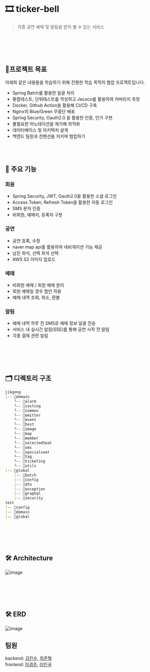 # 🎞️ ticker-bell
> 각종 공연 예매 및 알림을 받아 볼 수 있는 서비스

<br><br><br><br>

## 🎯프로젝트 목표
아래와 같은 내용들을 학습하기 위해 진행한 학습 목적의 협업 프로젝트입니다.
- Spring Batch를 활용한 일괄 처리
- 통합테스트, 단위테스트를 작성하고 Jacoco를 활용하여 커버리지 측정
- Docker, Github Action을 활용해 CI/CD 구축
- Nginx의 Blue/Green 무중단 배포
- Spring Security, Oauth2.0 을 활용한 인증, 인가 구현
- 불필요한 어노테이션을 제거해 최적화
- 데이터베이스 및 아키텍처 설계
- 백엔드 팀원과 컨벤션을 지키며 협업하기
<br><br><br><br>

## 📌 주요 기능
### 회원
* Spring Security, JWT, Oauth2.0을 활용한 소셜 로그인
* Access Token, Refresh Token을 활용한 자동 로그인
* SMS 문자 인증
* 비회원, 예매자, 등록자 구분

### 공연
* 공연 등록, 수정
* naver map api를 활용하여 네비게이션 기능 제공
* 남은 좌석, 선택 좌석 선택
* AWS S3 이미지 업로드

### 예매
* 비회원 예매 / 회원 예매 분리
* 회원 예매일 경우 할인 적용
* 예매 내역 조회, 취소, 환불

### 알림
* 예매 내역 하루 전 SMS로 예매 정보 일괄 전송
* 서비스 내 실시간 알림(SSE)를 통해 공연 시작 전 알림
* 각종 결제 관련 알림

<br><br><br><br>

## 🗂 디렉토리 구조
```markdown
jikgong
|-- 📂domain
    └-- 📂alarm
    └-- 📂casting
    └-- 📂common
    └-- 📂emitter
    └-- 📂event
    └-- 📂host
    └-- 📂image
    └-- 📂map
    └-- 📂member
    └-- 📂selectedSeat
    └-- 📂sms
    └-- 📂specialseat
    └-- 📂tag
    └-- 📂ticketing
    └-- 📂utils
|-- 📂global
    |-- 📂batch
    |-- 📂config
    |-- 📂dto
    |-- 📂exception
    |-- 📂graphql
    |-- 📂security
test
|-- 📂config
|-- 📂domain
|-- 📂global
```
<br><br><br><br>

## 🛠️ Architecture
![image](https://github.com/dgjinsu/tickerBell-back/assets/97269799/8aa03e39-be80-431f-b243-60647b052036)


<br><br><br><br>

## 🛠️ ERD
![image](https://github.com/dgjinsu/tickerBell-back/assets/97269799/aa91e9ae-fa24-48e2-927d-abb07e687573)


## 팀원
backend: [김진수](https://github.com/dgjinsu), [최준혁](https://github.com/cjunhyeok)
<br>
frontend: [이경주](https://github.com/jiimy), [이인국](https://github.com/inggu96)
